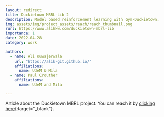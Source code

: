 ```yaml
---
layout: redirect
title: Duckietown MBRL-Lib 2
description: Model based reinforcement learning with Gym-Duckietown.
img: assets/img/project_assets/reach/reach_thumbnail.png
rurl: https://www.alihkw.com/duckietown-mbrl-lib
importance: 1
date: 2022-04-28
category: work

authors:
  - name: Ali Kuwajerwala
    url: "https://alik-git.github.io/"
    affiliations: 
      name: UdeM & Mila
  - name: Paul Crouther
    affiliations: 
      name: UdeM and Mila

--- 
```


Article about the Duckietown MBRL project. You can reach it by [clicking here][]{:target="_blank"}.

<!-- [website]: http://rvl.cs.toronto.edu/ -->
[clicking here]: https://www.alihkw.com/duckietown-mbrl-lib/
